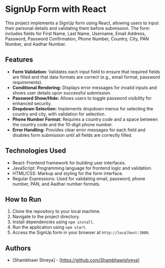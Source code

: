 # SignUp Form with React

This project implements a SignUp form using React, allowing users to input their personal details and validating them before submission. The form includes fields for First Name, Last Name, Username, Email Address, Password, Password Confirmation, Phone Number, Country, City, PAN Number, and Aadhar Number.

## Features

- **Form Validation:** Validates each input field to ensure that required fields are filled and that data formats are correct (e.g., email format, password requirements).
- **Conditional Rendering:** Displays error messages for invalid inputs and shows user details upon successful submission.
- **Password Show/Hide:** Allows users to toggle password visibility for enhanced security.
- **Dropdown Selection:** Implements dropdown menus for selecting the country and city, with validation for selection.
- **Phone Number Format:** Requires a country code and a space between the country code and the 10-digit phone number.
- **Error Handling:** Provides clear error messages for each field and disables form submission until all fields are correctly filled.

## Technologies Used

- React: Frontend framework for building user interfaces.
- JavaScript: Programming language for frontend logic and validation.
- HTML/CSS: Markup and styling for the form interface.
- Regular Expressions: Used for validating email, password, phone number, PAN, and Aadhar number formats.

## How to Run

1. Clone the repository to your local machine.
2. Navigate to the project directory.
3. Install dependencies using `npm install`.
4. Run the application using `npm start`.
5. Access the SignUp form in your browser at `http://localhost:3000`.

## Authors

- [Shambhawi Shreya] - [https://github.com/Shambhawishreya]